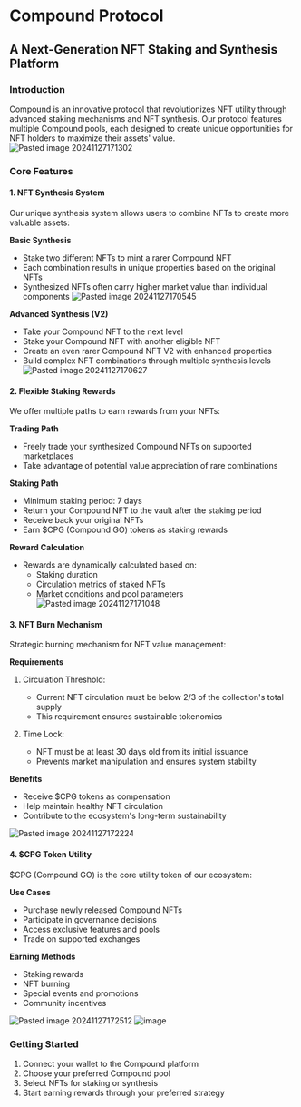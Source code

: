 # Compound Protocol
## A Next-Generation NFT Staking and Synthesis Platform

### Introduction
Compound is an innovative protocol that revolutionizes NFT utility through advanced staking mechanisms and NFT synthesis. Our protocol features multiple Compound pools, each designed to create unique opportunities for NFT holders to maximize their assets' value.
![Pasted image 20241127171302](https://github.com/user-attachments/assets/cb46edf6-3592-4670-9149-6537ba17c370)


### Core Features

#### 1. NFT Synthesis System
Our unique synthesis system allows users to combine NFTs to create more valuable assets:

**Basic Synthesis**
- Stake two different NFTs to mint a rarer Compound NFT
- Each combination results in unique properties based on the original NFTs
- Synthesized NFTs often carry higher market value than individual components
![Pasted image 20241127170545](https://github.com/user-attachments/assets/359e7182-95b4-4c09-ab3c-73fa20e50426)


**Advanced Synthesis (V2)**
- Take your Compound NFT to the next level
- Stake your Compound NFT with another eligible NFT
- Create an even rarer Compound NFT V2 with enhanced properties
- Build complex NFT combinations through multiple synthesis levels
![Pasted image 20241127170627](https://github.com/user-attachments/assets/b4e61c2d-9c84-4be9-bce7-b501c27e9ccb)

#### 2. Flexible Staking Rewards
We offer multiple paths to earn rewards from your NFTs:

**Trading Path**
- Freely trade your synthesized Compound NFTs on supported marketplaces
- Take advantage of potential value appreciation of rare combinations

**Staking Path**
- Minimum staking period: 7 days
- Return your Compound NFT to the vault after the staking period
- Receive back your original NFTs
- Earn $CPG (Compound GO) tokens as staking rewards

**Reward Calculation**
- Rewards are dynamically calculated based on:
  - Staking duration
  - Circulation metrics of staked NFTs
  - Market conditions and pool parameters
![Pasted image 20241127171048](https://github.com/user-attachments/assets/1ea8bb24-654d-4016-ab55-f309ce3c3f6d)


#### 3. NFT Burn Mechanism
Strategic burning mechanism for NFT value management:

**Requirements**
1. Circulation Threshold:
   - Current NFT circulation must be below 2/3 of the collection's total supply
   - This requirement ensures sustainable tokenomics
   
2. Time Lock:
   - NFT must be at least 30 days old from its initial issuance
   - Prevents market manipulation and ensures system stability

**Benefits**
- Receive $CPG tokens as compensation
- Help maintain healthy NFT circulation
- Contribute to the ecosystem's long-term sustainability

![Pasted image 20241127172224](https://github.com/user-attachments/assets/c6d47c1c-c488-4a1e-b3bd-34ea787a1f0e)

#### 4. $CPG Token Utility
$CPG (Compound GO) is the core utility token of our ecosystem:

**Use Cases**
- Purchase newly released Compound NFTs
- Participate in governance decisions
- Access exclusive features and pools
- Trade on supported exchanges

**Earning Methods**
- Staking rewards
- NFT burning
- Special events and promotions
- Community incentives

![Pasted image 20241127172512](https://github.com/user-attachments/assets/e7ecad50-dba5-4fdd-927c-1fa20c8ff580)
![image](https://github.com/user-attachments/assets/8e6f81ba-7360-455d-9aa6-125aee2608f7)

### Getting Started
1. Connect your wallet to the Compound platform
2. Choose your preferred Compound pool
3. Select NFTs for staking or synthesis
4. Start earning rewards through your preferred strategy

